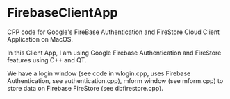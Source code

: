 # FirebaseClientApp
CPP code for Google's FireBase Authentication and FireStore Cloud Client Application on MacOS.

In this Client App, I am using Google Firebase Authentication and FireStore features using C++ and QT.

We have a login window (see code in wlogin.cpp, uses Firebase Authentication, see authentication.cpp), mform window (see mform.cpp) to store data on
Firebase FireStore (see dbfirestore.cpp).
